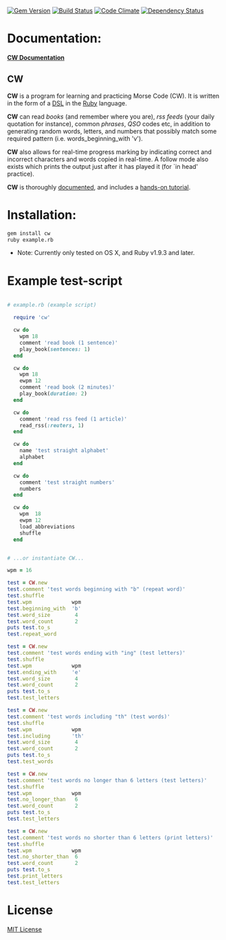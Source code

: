 [![Gem Version](https://badge.fury.io/rb/cw.svg)](https://badge.fury.io/rb/cw)
[![Build Status](https://travis-ci.org/mjago/CW.svg?branch=master)](https://travis-ci.org/mjago/CW)
[![Code Climate](https://codeclimate.com/github/mjago/CW/badges/gpa.svg)](https://codeclimate.com/github/mjago/CW)
[![Dependency Status](https://gemnasium.com/badges/github.com/mjago/CW.svg)](https://gemnasium.com/github.com/mjago/CW)

# Documentation:

**[CW Documentation](http://mjago.github.io/CW/)**

## CW

**CW** is a program for learning and practicing Morse Code (CW). It is written in the form of a [DSL](https://en.wikipedia.org/wiki/Domain-specific_language/) in the [Ruby](https://www.ruby-lang.org/en/downloads/) language.

**CW** can read _books_ (and remember where you are), _rss feeds_ (your daily quotation for instance), common _phrases_, _QSO_ codes etc, in
addition to generating random words, letters, and numbers that possibly match some required pattern (i.e. words_beginning_with 'v').

**CW** also allows for real-time progress marking by indicating correct and incorrect characters and words copied in real-time. A follow mode also exists which prints the output just after it has played it (for `in head' practice).

**CW** is thoroughly [documented](http://mjago.github.io/CW/), and includes a [hands-on tutorial](http://mjago.github.io/CW/mydoc_five_common_words/).

# Installation:

```sh
gem install cw
ruby example.rb
```

 * Note: Currently only tested on OS X, and Ruby v1.9.3 and later.

# Example test-script

```ruby

# example.rb (example script)

  require 'cw'

  cw do
    wpm 18
    comment 'read book (1 sentence)'
    play_book(sentences: 1)
  end

  cw do
    wpm 18
    ewpm 12
    comment 'read book (2 minutes)'
    play_book(duration: 2)
  end

  cw do
    comment 'read rss feed (1 article)'
    read_rss(:reuters, 1)
  end

  cw do
    name 'test straight alphabet'
    alphabet
  end

  cw do
    comment 'test straight numbers'
    numbers
  end

  cw do
    wpm  18
    ewpm 12
    load_abbreviations
    shuffle
  end


# ...or instantiate CW...

wpm = 16

test = CW.new
test.comment 'test words beginning with "b" (repeat word)'
test.shuffle
test.wpm             wpm
test.beginning_with  'b'
test.word_size        4
test.word_count       2
puts test.to_s
test.repeat_word

test = CW.new
test.comment 'test words ending with "ing" (test letters)'
test.shuffle
test.wpm             wpm
test.ending_with     'e'
test.word_size        4
test.word_count       2
puts test.to_s
test.test_letters

test = CW.new
test.comment 'test words including "th" (test words)'
test.shuffle
test.wpm             wpm
test.including       'th'
test.word_size        4
test.word_count       2
puts test.to_s
test.test_words

test = CW.new
test.comment 'test words no longer than 6 letters (test letters)'
test.shuffle
test.wpm             wpm
test.no_longer_than   6
test.word_count       2
puts test.to_s
test.test_letters

test = CW.new
test.comment 'test words no shorter than 6 letters (print letters)'
test.shuffle
test.wpm             wpm
test.no_shorter_than  6
test.word_count       2
puts test.to_s
test.print_letters
test.test_letters

```

# License

[MIT License](https://raw.githubusercontent.com/mjago/CW/master/LICENSE)
